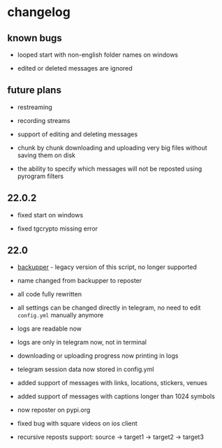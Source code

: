 # changelog

## known bugs

- looped start with non-english folder names on windows

- edited or deleted messages are ignored

## future plans

- restreaming

- recording streams

- support of editing and deleting messages

- chunk by chunk downloading and uploading very big files without saving them on disk

- the ability to specify which messages will not be reposted using pyrogram filters

## 22.0.2

- fixed start on windows

- fixed tgcrypto missing error

## 22.0

- [backupper](https://github.com/gmankab/backupper) - legacy version of this script, no longer supported

- name changed from backupper to reposter

- all code fully rewritten

- all settings can be changed directly in telegram, no need to edit `config.yml` manually anymore

- logs are readable now

- logs are only in telegram now, not in terminal

- downloading or uploading progress now printing in logs

- telegram session data now stored in config.yml

- added support of messages with links, locations, stickers, venues

- added support of messages with captions longer than 1024 symbols

- now reposter on pypi.org

- fixed bug with square videos on ios client

- recursive reposts support: source -> target1 -> target2 -> target3
